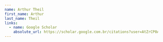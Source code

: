 ```yaml
---
name: Arthur Theil
first_name: Arthur
last_name: Theil
links:
  - name: Google Scholar
    absolute_url: https://scholar.google.com.br/citations?user=AtZrCP0AAAAJ&hl=pt-BR
---
```

